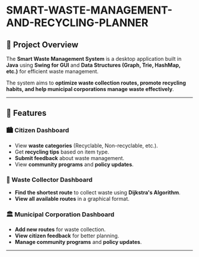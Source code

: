 # SMART-WASTE-MANAGEMENT-AND-RECYCLING-PLANNER
## 📌 Project Overview
The **Smart Waste Management System** is a desktop application built in **Java** using **Swing for GUI** and **Data Structures (Graph, Trie, HashMap, etc.)** for efficient waste management. 

The system aims to **optimize waste collection routes, promote recycling habits, and help municipal corporations manage waste effectively**.

---

## 🚀 Features
### 🏙️ Citizen Dashboard
- View **waste categories** (Recyclable, Non-recyclable, etc.).
- Get **recycling tips** based on item type.
- **Submit feedback** about waste management.
- View **community programs** and **policy updates**.

### 🚛 Waste Collector Dashboard
- **Find the shortest route** to collect waste using **Dijkstra's Algorithm**.
- **View all available routes** in a graphical format.

### 🏛️ Municipal Corporation Dashboard
- **Add new routes** for waste collection.
- **View citizen feedback** for better planning.
- **Manage community programs** and **policy updates**.

---
